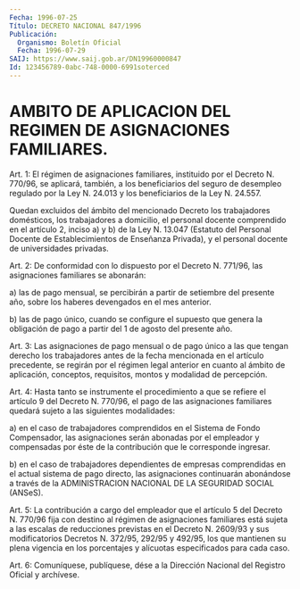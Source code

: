 ```yaml
---
Fecha: 1996-07-25
Título: DECRETO NACIONAL 847/1996
Publicación:
  Organismo: Boletín Oficial
  Fecha: 1996-07-29
SAIJ: https://www.saij.gob.ar/DN19960000847
Id: 123456789-0abc-748-0000-6991soterced
---
```

# AMBITO DE APLICACION DEL REGIMEN DE ASIGNACIONES FAMILIARES.

<a id="1"></a>
Art. 1: El régimen de asignaciones familiares, instituido por el Decreto N. 770/96, se aplicará, también, a los beneficiarios del seguro de desempleo regulado por la Ley N. 24.013 y los beneficiarios de la Ley N. 24.557.

Quedan excluidos del ámbito del mencionado Decreto los trabajadores domésticos, los trabajadores a domicilio, el personal docente comprendido en el artículo 2, inciso a) y b) de la Ley N. 13.047 (Estatuto del Personal Docente de Establecimientos de Enseñanza Privada), y el personal docente de universidades privadas.

<a id="2"></a>
Art. 2: De conformidad con lo dispuesto por el Decreto N. 771/96, las asignaciones familiares se abonarán:

a) las de pago mensual, se percibirán a partir de setiembre del presente año, sobre los haberes devengados en el mes anterior.

b) las de pago único, cuando se configure el supuesto que genera la obligación de pago a partir del 1 de agosto del presente año.

<a id="3"></a>
Art. 3: Las asignaciones de pago mensual o de pago único a las que tengan derecho los trabajadores antes de la fecha mencionada en el artículo precedente, se regirán por el régimen legal anterior en cuanto al ámbito de aplicación, conceptos, requisitos, montos y modalidad de percepción.

<a id="4"></a>
Art. 4: Hasta tanto se instrumente el procedimiento a que se refiere el artículo 9 del Decreto N. 770/96, el pago de las asignaciones familiares quedará sujeto a las siguientes modalidades:

a) en el caso de trabajadores comprendidos en el Sistema de Fondo Compensador, las asignaciones serán abonadas por el empleador y compensadas por éste de la contribución que le corresponde ingresar.

b) en el caso de trabajadores dependientes de empresas comprendidas en el actual sistema de pago directo, las asignaciones continuarán abonándose a través de la ADMINISTRACION NACIONAL DE LA SEGURIDAD SOCIAL (ANSeS).

<a id="5"></a>
Art. 5: La contribución a cargo del empleador que el artículo 5 del Decreto N. 770/96 fija con destino al régimen de asignaciones familiares está sujeta a las escalas de reducciones previstas en el Decreto N. 2609/93 y sus modificatorios Decretos N. 372/95, 292/95 y 492/95, los que mantienen su plena vigencia en los porcentajes y alícuotas especificados para cada caso.

<a id="6"></a>
Art. 6: Comuníquese, publíquese, dése a la Dirección Nacional del Registro Oficial y archívese.